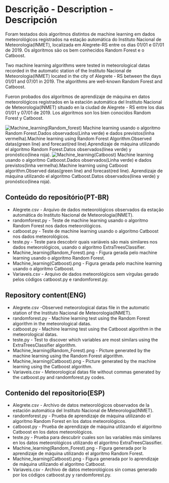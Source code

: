 # Descrição - Description - Descripción
Foram testados dois algoritmos distintos de machine learning em dados meteorológicos registrados na estação automática do Instituto Nacional de Meteorologia(INMET), localizada em Alegrete-RS entre os dias 01/01 e 07/01 de 2019. Os algoritmos são os bem conhecidos Random Forest e o Catboost.

Two machine learning algorithms were tested in meteorological datas recorded in the automatic station of the Instituto Nacional de Meteorologia(INMET) located in the city of Alegrete - RS between the days 01/01 and 07/01 in 2019. The algorithms are well-known Random Forest and Catboost.  

Fueron probados dos algoritmos de aprendizaje de máquina en datos meteorológicos registrados en la estación automática del Instituto Nacional de Meteorologia(INMET) situado en la ciudad de Alegrete - RS entre los dias 01/01 y 07/01 de 2019. Los algoritmos son los bien conocidos Random Forest y Catboost. 

![Machine_learning(Random_forest)](https://user-images.githubusercontent.com/80546143/155857811-93f76264-08f0-4e40-a95a-0752ba7ac2f6.png)
Machine learning usando o algoritmo Random Forest.Dados observados(Linha verde) e dados previstos(linha vermelha).Machine learning using Random Forest Algorithm.Observed datas(green line) and forecast(red line).Aprendizaje de máquina utilizando el algoritmo Random Forest.Datos observados(línea verde) y pronóstico(línea roja). 
![Machine_learning(Catboost)](https://user-images.githubusercontent.com/80546143/155857869-a36c6764-7591-4012-be46-874067ab051a.png)
Machine learning usando o algoritmo Catboost.Dados observados(Linha verde) e dados previstos(linha vermelha).Machine learning using Catboost algorithm.Observed datas(green line) and forecast(red line). Aprendizaje de máquina utilizando el algoritmo Catboost.Datos observados(línea verde) y pronóstico(línea roja).

## Conteúdo do repositório(PT-BR)
+ Alegrete.csv - Arquivo de dados meteorológicos observados da estação automática do Instituto Nacional de Meteorologia(INMET).
+ randomforest.py - Teste de machine learning usando o algoritmo Random Forest nos dados meteorológicos.
+ catboost.py - Teste de machine learning usando o algoritmo Catboost nos dados meteorológicos.
+ teste.py - Teste para descobrir quais variáveis são mais similares nos dados meteorológicos, usando o algoritmo ExtraTreesClassifier.
+ Machine_learning(Random_Forest).png - Figura gerada pelo machine learning usando o algoritmo Random Forest.
+ Machine_learning(Catboost).png - Figura gerada pelo machine learning usando o algoritmo Catboost.
+ Variaveis.csv - Arquivo de dados meteorológicos sem vírgulas gerado pelos códigos catboost.py e randomforest.py.

## Repository content(ENG)
+ Alegrete.csv -Observed meteorological datas file in the automatic station of the Instituto Nacional de Meteorologia(INMET).
+ randomforest.py - Machine learning test using the Random Forest algorithm in the meteorological datas.
+ catboost.py - Machine learning test using the Catboost algorithm in the meteorological datas.
+ teste.py - Test to discover which variables are most similars using the ExtraTreesClassifier algorithm.
+ Machine_learning(Random_Forest).png - Picture generated by the machine learning using the Random Forest algorithm.
+ Machine_learning(Catboost).png - Picture generated by the machine learning using the Catboost algorithm.
+ Variaveis.csv - Meteorological datas file without commas generated by the catboost.py and randomforest.py codes.

## Contenido del repositorio(ESP)
+ Alegrete.csv - Archivo de datos meteorológicos observados de la estación automática del Instituto Nacional de Meteorologia(INMET).
+ randomforest.py - Prueba de aprendizaje de máquina utilizando el algoritmo Random Forest en los datos meteorológicos.
+ catboost.py - Prueba de aprendizaje de máquina utilizando el algoritmo Catboost en los datos meteorológicos.
+ teste.py - Prueba para descubrir cuales son las variables más similares en los datos meteorológicos utilizando el algoritmo ExtraTreesClassifier.
+ Machine_learning(Random_Forest).png - Figura generada por lo aprendizaje de máquina utilizando el algoritmo Random Forest.
+ Machine_learning(Catboost).png - Figura generada por lo aprendizaje de máquina utilizando el algoritmo Catboost.
+ Variaveis.csv - Archivo de datos meteorológicos sin comas generado por los códigos catboost.py y randomforest.py.

